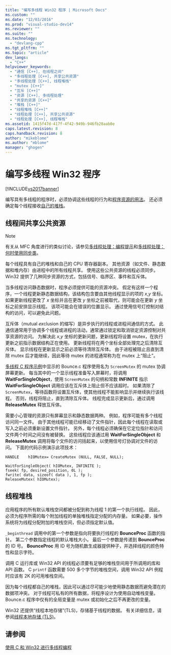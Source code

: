 ```yaml
---
title: "编写多线程 Win32 程序 | Microsoft Docs"
ms.custom: ""
ms.date: "12/03/2016"
ms.prod: "visual-studio-dev14"
ms.reviewer: ""
ms.suite: ""
ms.technology: 
  - "devlang-cpp"
ms.tgt_pltfrm: ""
ms.topic: "article"
dev_langs: 
  - "C++"
helpviewer_keywords: 
  - "通信 [C++], 在线程之间"
  - "多线程处理 [C++], 共享公共资源"
  - "多线程处理 [C++], 线程堆栈"
  - "mutex [C++]"
  - "互斥 [C++]"
  - "资源 [C++], 多线程处理"
  - "共享的资源 [C++]"
  - "堆栈 [C++]"
  - "线程堆栈 [C++]"
  - "线程处理 [C++], 共享公共资源"
  - "线程处理 [C++], 线程堆栈"
ms.assetid: 1415f47d-417f-4f42-949b-946fb28aab0e
caps.latest.revision: 8
caps.handback.revision: 8
author: "mikeblome"
ms.author: "mblome"
manager: "ghogen"
---
```

# 编写多线程 Win32 程序
[!INCLUDE[vs2017banner](../../assembler/inline/includes/vs2017banner.md)]

编写具有多线程的程序时，必须协调这些线程的行为和[程序资源的用法](#_core_sharing_common_resources_between_threads)。  还必须确定每个线程接收[自己的堆栈](#_core_thread_stacks)。  
  
##  <a name="_core_sharing_common_resources_between_threads"></a> 线程间共享公共资源  
  
> [!NOTE]
>  有关从 MFC 角度进行的类似讨论，请参见[多线程处理：编程提示](../../parallel/multithreading-programming-tips.md)和[多线程处理：何时使用同步类](../../parallel/multithreading-when-to-use-the-synchronization-classes.md)。  
  
 每个线程具有自己的堆栈和自己的 CPU 寄存器副本。  其他资源（如文件、静态数据和堆内存）由进程中的所有线程共享。  使用这些公共资源的线程必须同步。  Win32 提供了几种同步资源的方式，包括信号、临界区、事件和互斥体。  
  
 当多线程访问静态数据时，程序必须提供可能的资源冲突。  假定有这样一个程序，一个线程更新静态数据结构，该结构包含要由其他线程显示的项的 *x*,*y* 坐标。  如果更新线程更改了 *x* 坐标并且在更改 *y* 坐标之前被取代，则可能会在更新 *y* 坐标之前安排显示线程。  该项可能会在错误的位置显示。  通过使用信号灯控制对结构的访问，可以避免此问题。  
  
 互斥体（*mut*ual *ex*clusion 的缩写）是异步执行的线程或进程间通信的方式。  此通信通常用于协调多个线程或进程的活动，通常通过锁定和取消锁定资源控制对共享资源的访问。  为解决此 *x*,*y* 坐标的更新问题，更新线程将设置 mutex，在执行更新之前指示数据结构正在使用。  更新线程将在两个坐标全部处理完之后清除互斥体。  显示线程在更新显示之前必须等待清除互斥体。  由于进程被阻止且直到清除 mutex 后才能继续，因此等待 mutex 的进程通常称为在 mutex 上“阻止”。  
  
 [多线程 C 程序示例](../../parallel/sample-multithread-c-program.md)中显示的 Bounce.c 程序使用名为 `ScreenMutex` 的 mutex 协调屏幕更新。  每当其中的一个显示线程准备写入屏幕时，将调用 **WaitForSingleObject**，使用 `ScreenMutex` 的句柄和常数 **INFINITE** 指示 **WaitForSingleObject** 调用应该在互斥体上阻止但不应该超时。  如果清除了 `ScreenMutex`，等待函数将设置互斥体，使其他线程不能影响显示并继续执行该线程。  否则，线程将阻止，直到清除互斥体。  线程完成显示更新后，通过调用 **ReleaseMutex** 释放互斥体。  
  
 需要小心管理的资源只有屏幕显示和静态数据两种。  例如，程序可能有多个线程访问同一文件。  由于其他线程可能已经移动了文件指针，因此每个线程在读取或写入之前必须重新设置文件指针。  另外，每个线程必须确保在它定位指针和访问文件两个时间之间没有被替换。  这些线程应该通过用 **WaitForSingleObject** 和 **ReleaseMutex** 调用将每个文件的访问括起来，以使用信号灯协调对文件的访问。  下面的代码示例演示此项技术：  
  
```  
HANDLE    hIOMutex= CreateMutex (NULL, FALSE, NULL);  
  
WaitForSingleObject( hIOMutex, INFINITE );  
fseek( fp, desired_position, 0L );  
fwrite( data, sizeof( data ), 1, fp );  
ReleaseMutex( hIOMutex);  
```  
  
##  <a name="_core_thread_stacks"></a> 线程堆栈  
 应用程序的所有默认堆栈空间都被分配到称为线程 1 的第一个执行线程。  因此，必须为程序所需的每个附加线程的单独堆栈指定分配的内存量。  如果必要，操作系统将为线程分配附加的堆栈空间，但必须指定默认值。  
  
 `_beginthread` 调用中的第一个参数是指向将要执行线程的 **BounceProc** 函数的指针。  第二个参数指定线程的默认堆栈大小。  最后一个参数是传递到 **BounceProc** 的 ID 号。  **BounceProc** 用 ID 号为随机数生成器提供种子，并选择线程的颜色特性和显示字符。  
  
 调用 C 运行库或 Win32 API 的线程必须要有足够的堆栈空间用于所调用的库和 API 函数。  C `printf` 函数需要 500 多个字节的堆栈空间，调用 Win32 API 例程时应该有 2K 的可用堆栈空间。  
  
 因为每个线程都自己的堆栈，因此可以通过尽可能少地使用静态数据而避免潜在的数据项冲突。  对于线程可私有的所有数据，将程序设计为使用自动堆栈变量。  Bounce.c 程序中仅有的全局变量是 mutex 或初始化之后不再更改的变量。  
  
 Win32 还提供“线程本地存储”\(TLS\)，存储基于线程的数据。  有关详细信息，请参阅[线程本地存储 \(TLS\)](../../parallel/thread-local-storage-tls.md)。  
  
## 请参阅  
 [使用 C 和 Win32 进行多线程编程](../../parallel/multithreading-with-c-and-win32.md)